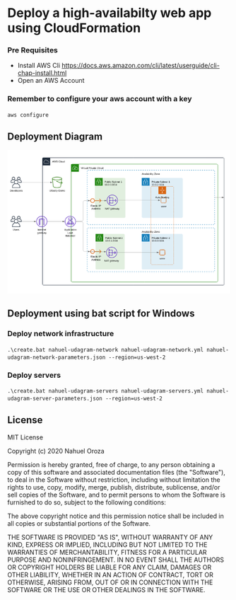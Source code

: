 # Deploy a high-availabilty web app using CloudFormation

### Pre Requisites
- Install AWS Cli https://docs.aws.amazon.com/cli/latest/userguide/cli-chap-install.html
- Open an AWS Account

### Remember to configure your aws account with a key
`aws configure`
 
## Deployment Diagram

![Deployment Diagram](Diagram.PNG)

## Deployment using bat script for Windows

### Deploy network infrastructure
`.\create.bat nahuel-udagram-network nahuel-udagram-network.yml nahuel-udagram-network-parameters.json --region=us-west-2`

### Deploy servers  
`.\create.bat nahuel-udagram-servers nahuel-udagram-servers.yml nahuel-udagram-server-parameters.json --region=us-west-2`


## License

MIT License

Copyright (c) 2020 Nahuel Oroza

Permission is hereby granted, free of charge, to any person obtaining a copy
of this software and associated documentation files (the "Software"), to deal
in the Software without restriction, including without limitation the rights
to use, copy, modify, merge, publish, distribute, sublicense, and/or sell
copies of the Software, and to permit persons to whom the Software is
furnished to do so, subject to the following conditions:

The above copyright notice and this permission notice shall be included in all
copies or substantial portions of the Software.

THE SOFTWARE IS PROVIDED "AS IS", WITHOUT WARRANTY OF ANY KIND, EXPRESS OR
IMPLIED, INCLUDING BUT NOT LIMITED TO THE WARRANTIES OF MERCHANTABILITY,
FITNESS FOR A PARTICULAR PURPOSE AND NONINFRINGEMENT. IN NO EVENT SHALL THE
AUTHORS OR COPYRIGHT HOLDERS BE LIABLE FOR ANY CLAIM, DAMAGES OR OTHER
LIABILITY, WHETHER IN AN ACTION OF CONTRACT, TORT OR OTHERWISE, ARISING FROM,
OUT OF OR IN CONNECTION WITH THE SOFTWARE OR THE USE OR OTHER DEALINGS IN THE
SOFTWARE.
